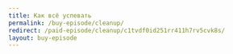 ```yaml
---
title: Как всё успевать
permalink: /buy-episode/cleanup/
redirect: /paid-episode/cleanup/c1tvdf0id251rr411h7rv5cvk8s/
layout: buy-episode
---
```

